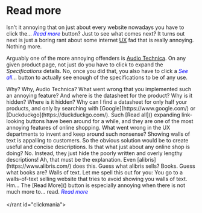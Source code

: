 # Read more

Isn't it annoying that on just about every website nowadays you have to click
the<span id="dots">...</span> <span onclick="ToggleState()" id="myBtn"
style="color:var(--readmorecolor,blue);cursor:pointer"><em>Read more</em></span> <span
id="readmore0">button? Just to see what comes next? It turns out next is just a
boring rant about some internet
[UX](https://en.wikipedia.org/wiki/User_experience) fad that is really
annoying. Nothing more. </span>

<span id="readmore1"> Arguably one of the more annoying offenders is [Audio
Technica](https://www.audio-technica.com). On any given product page, not just
do you have to click to expand the *Specifications* details. No, once you did
that, you also have to click a </span><span id="myBtn2"
onclick="ToggleState2()" style="color:var(--readmorecolor,blue);cursor:pointer"><em>See
all</em></span><span id="dots2">...</span><span id="readmore1.1"> button to
actually see enough of the specifications to be of any use.</span>

<span id="readmore2">
Why? Why, Audio Technica? What went wrong that you implemented such an annoying
feature? And where is the datasheet for the product? Why is it hidden? Where is
it hidden? Why can I find a datasheet for only half your products, and only by
searching with [Google](https://www.google.com/) or
[Duckduckgo](https://duckduckgo.com/).
</span>

<span id="readmore3">
Such [Read all]() expanding link-looking buttons have been around for a while,
and they are one of the most annoying features of online shopping. What went
wrong in the UX departments to invent and keep around such nonsense?
</span>

<span id="readmore4">
Showing walls of text is appalling to customers. So the obvious solution would
be to create useful and concise descriptions.
</span>

<span id="readmore5">
Is that what just about any online shop is doing? No. Instead, they just hide
the poorly written and overly lengthy descriptions! Ah, that must be the
explanation.
</span>

<span id="readmore5.1">
Even [alibris](https://www.alibris.com/) does this. Guess what alibris sells?
Books. Guess what books are? Walls of text. Let me spell this out for you: You
go to a walls-of-text selling website that tries to avoid showing you walls of
text. Hm...
</span>

<span id="readmore5.8">
The [Read More]() button is especially annoying when there is not much more
to</span><span id="dots3">...</span>
<span id="readmore5.9"> read. </span>
<span id="myBtn3" onclick="ToggleState3()"
style="color:var(--readmorecolor,blue);cursor:pointer"><em>Read
more</em></span>

<span id="readmore6">
    <br>
    <br>
    <&sol;rant id="clickmania">
</span>

<script language="JavaScript">
<!-- hide this script from old browsers
function ReadMoreChanger(newstate)
{
  var dots = document.getElementById("dots")
  var dots2 = document.getElementById("dots2")
  var dots3 = document.getElementById("dots3")
  var btnText = document.getElementById("myBtn")
  var btnText2 = document.getElementById("myBtn2")
  var btnText3 = document.getElementById("myBtn3")
  var moreText0 = document.getElementById("readmore0")
  var moreText1 = document.getElementById("readmore1")
  var moreText11 = document.getElementById("readmore1.1")
  var moreText2 = document.getElementById("readmore2")
  var moreText3 = document.getElementById("readmore3")
  var moreText4 = document.getElementById("readmore4")
  var moreText5 = document.getElementById("readmore5")
  var moreText51 = document.getElementById("readmore5.1")
  var moreText58 = document.getElementById("readmore5.8")
  var moreText59 = document.getElementById("readmore5.9")
  var moreText6 = document.getElementById("readmore6")

  if (newstate === "first") {
    dots.style.display = "inline";
    dots2.style.display = "none";
    dots3.style.display = "none";
    btnText.innerHTML = "<em>Read more</em>";
    btnText2.style.display = "none";
    btnText3.style.display = "none";
    moreText0.style.display = "none";
    moreText1.style.display = "none";
    moreText11.style.display = "none";
    moreText2.style.display = "none";
    moreText3.style.display = "none";
    moreText4.style.display = "none";
    moreText5.style.display = "none";
    moreText51.style.display = "none";
    moreText58.style.display = "none";
    moreText59.style.display = "none";
    moreText6.style.display = "none";
  } else if (newstate === "second") {
    dots.style.display = "none";
    dots2.style.display = "inline";
    dots3.style.display = "none";
    btnText.innerHTML = "<em>read less</em>";
    btnText2.style.display = "inline";
    btnText2.innerHTML = "<em>See all</em>";
    btnText3.style.display = "none";
    moreText0.style.display = "inline";
    moreText1.style.display = "inline";
    moreText11.style.display = "none";
    moreText2.style.display = "none";
    moreText3.style.display = "none";
    moreText4.style.display = "none";
    moreText5.style.display = "none";
    moreText51.style.display = "none";
    moreText58.style.display = "none";
    moreText59.style.display = "none";
    moreText6.style.display = "none";
  } else if (newstate === "third") {
    dots.style.display = "none";
    dots2.style.display = "none";
    dots3.style.display = "inline";
    btnText.innerHTML = "<em>read less</em>";
    btnText2.style.display = "inline";
    btnText2.innerHTML = "<em>see less</em>";
    btnText3.style.display = "inline";
    btnText3.innerHTML = "<em>Read more</em>";
    moreText0.style.display = "inline";
    moreText1.style.display = "inline";
    moreText11.style.display = "inline";
    moreText2.style.display = "inline";
    moreText3.style.display = "inline";
    moreText4.style.display = "inline";
    moreText5.style.display = "inline";
    moreText51.style.display = "inline";
    moreText58.style.display = "inline";
    moreText59.style.display = "none";
    moreText6.style.display = "inline";
  } else { // see all
    dots.style.display = "none";
    dots2.style.display = "none";
    dots3.style.display = "none";
    btnText.innerHTML = "<em>read less</em>";
    btnText2.style.display = "inline";
    btnText2.innerHTML = "<em>see less</em>";
    btnText3.style.display = "inline";
    btnText3.innerHTML = "<em>Read less</em>";
    moreText0.style.display = "inline";
    moreText1.style.display = "inline";
    moreText11.style.display = "inline";
    moreText2.style.display = "inline";
    moreText3.style.display = "inline";
    moreText4.style.display = "inline";
    moreText5.style.display = "inline";
    moreText51.style.display = "inline";
    moreText58.style.display = "inline";
    moreText59.style.display = "inline";
    moreText6.style.display = "inline";
  }
}
function ToggleState() {
  var dots = document.getElementById("dots")
  var btnText2 = document.getElementById("myBtn2")
  var btnText3 = document.getElementById("myBtn3")
  var second = !(dots.style.display === "none");
  var third = (btnText2.innerHTML.includes("less"));
  var fourth = (btnText3.innerHTML.includes("less"));
  if (!second) {
    ReadMoreChanger("first");
  } else if (!third) {
    ReadMoreChanger("second");
  } else if (!fourth) {
    ReadMoreChanger("third");
  } else {
    ReadMoreChanger("all");
  }
}
function ToggleState2() {
  var dots2 = document.getElementById("dots2")
  var btnText3 = document.getElementById("myBtn3")
  var third = !(dots2.style.display === "none");
  var fourth = (btnText3.innerHTML.includes("less"));
  if (!third) {
    ReadMoreChanger("second");
  } else if (!fourth){
    ReadMoreChanger("third");
  } else {
    ReadMoreChanger("all");
  }
}
function ToggleState3() {
  var dots3 = document.getElementById("dots3")
  var fourth = !(dots3.style.display === "none");
  if (!fourth) {
    ReadMoreChanger("third");
  } else {
    ReadMoreChanger("all");
  }
}
function InitState() {
  ReadMoreChanger("first")
}
window.onload = InitState;
// done hiding from old browsers -->
</script>

